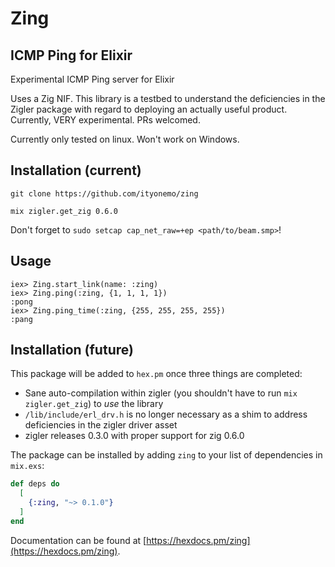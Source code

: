 # Zing

## ICMP Ping for Elixir

Experimental ICMP Ping server for Elixir

Uses a Zig NIF.  This library is a testbed to understand the
deficiencies in the Zigler package with regard to deploying an actually
useful product.  Currently, VERY experimental.  PRs welcomed.

Currently only tested on linux.  Won't work on Windows.

## Installation (current)

`git clone https://github.com/ityonemo/zing`

`mix zigler.get_zig 0.6.0`

Don't forget to `sudo setcap cap_net_raw=+ep <path/to/beam.smp>`!

## Usage

```
iex> Zing.start_link(name: :zing)
iex> Zing.ping(:zing, {1, 1, 1, 1})
:pong
iex> Zing.ping_time(:zing, {255, 255, 255, 255})
:pang
```

## Installation (future)

This package will be added to `hex.pm` once three things are completed:

- Sane auto-compilation within zigler (you shouldn't have to run `mix zigler.get_zig`) to *use* the library
- `/lib/include/erl_drv.h` is no longer necessary as a shim to address
  deficiencies in the zigler driver asset
- zigler releases 0.3.0 with proper support for zig 0.6.0

The package can be installed by adding `zing` to your list of
dependencies in `mix.exs`:

```elixir
def deps do
  [
    {:zing, "~> 0.1.0"}
  ]
end
```

Documentation can be found at [https://hexdocs.pm/zing](https://hexdocs.pm/zing).

